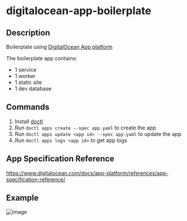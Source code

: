 # digitalocean-app-boilerplate

## Description
Boilerplate using [DigitalOcean App platform](https://www.digitalocean.com/docs/app-platform/)

The boilerplate app contains:
- 1 service
- 1 worker
- 1 static site
- 1 dev database

## Commands
1. Install [doctl](https://www.digitalocean.com/docs/apis-clis/doctl/how-to/install/)
2. Run `doctl apps create --spec app.yaml` to create the app
3. Run `doctl apps update <app id> --spec app.yaml` to update the app
4. Run `doctl apps logs <app id>` to get app logs

## App Specification Reference
https://www.digitalocean.com/docs/app-platform/references/app-specification-reference/

## Example
![image](https://user-images.githubusercontent.com/1487006/95585697-3ea73280-0a48-11eb-975b-129f4b2a1e77.png)
